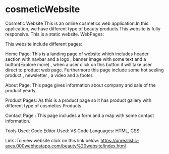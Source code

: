# cosmeticWebsite

Cosmetic Website
This is an online cosmetics  web application.In this application, we have different type of beauty products.This website is fully responsive. This is a static website.
    WebPages:
		
This website include different pages:

Home Page: This is a landing page of website which includes header section with navbar and a logo , banner image with some text and a button(Explore more) , when a user click on this button it will take user direct to product web page. Furthermore this page include some hot seeling product , newsletter , a video and a footer.

About Page: This page gives information about company and sale of the product yearly.

 Product Pages: As this is a product page so it has product gallery with different type of cosmetics Products. 
 
Contact Page : This page includes a form and a map with some contact information.

Tools Used:
Code Editor Used: VS Code
Languages: HTML, CSS

Link :To view website click on this link below:
https://unrealistic-axes.000webhostapp.com/beauty%20website/index.html
